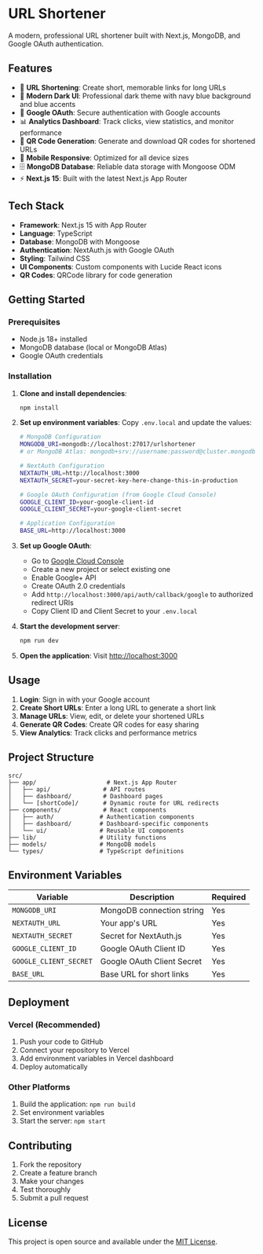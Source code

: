 # URL Shortener

A modern, professional URL shortener built with Next.js, MongoDB, and Google OAuth authentication.

## Features

- 🔗 **URL Shortening**: Create short, memorable links for long URLs
- 🎨 **Modern Dark UI**: Professional dark theme with navy blue background and blue accents
- 🔐 **Google OAuth**: Secure authentication with Google accounts
- 📊 **Analytics Dashboard**: Track clicks, view statistics, and monitor performance
- 📱 **QR Code Generation**: Generate and download QR codes for shortened URLs
- 📱 **Mobile Responsive**: Optimized for all device sizes
- 🗄️ **MongoDB Database**: Reliable data storage with Mongoose ODM
- ⚡ **Next.js 15**: Built with the latest Next.js App Router

## Tech Stack

- **Framework**: Next.js 15 with App Router
- **Language**: TypeScript
- **Database**: MongoDB with Mongoose
- **Authentication**: NextAuth.js with Google OAuth
- **Styling**: Tailwind CSS
- **UI Components**: Custom components with Lucide React icons
- **QR Codes**: QRCode library for code generation

## Getting Started

### Prerequisites

- Node.js 18+ installed
- MongoDB database (local or MongoDB Atlas)
- Google OAuth credentials

### Installation

1. **Clone and install dependencies**:
   ```bash
   npm install
   ```

2. **Set up environment variables**:
   Copy `.env.local` and update the values:
   ```bash
   # MongoDB Configuration
   MONGODB_URI=mongodb://localhost:27017/urlshortener
   # or MongoDB Atlas: mongodb+srv://username:password@cluster.mongodb.net/urlshortener

   # NextAuth Configuration
   NEXTAUTH_URL=http://localhost:3000
   NEXTAUTH_SECRET=your-secret-key-here-change-this-in-production

   # Google OAuth Configuration (from Google Cloud Console)
   GOOGLE_CLIENT_ID=your-google-client-id
   GOOGLE_CLIENT_SECRET=your-google-client-secret

   # Application Configuration
   BASE_URL=http://localhost:3000
   ```

3. **Set up Google OAuth**:
   - Go to [Google Cloud Console](https://console.cloud.google.com/)
   - Create a new project or select existing one
   - Enable Google+ API
   - Create OAuth 2.0 credentials
   - Add `http://localhost:3000/api/auth/callback/google` to authorized redirect URIs
   - Copy Client ID and Client Secret to your `.env.local`

4. **Start the development server**:
   ```bash
   npm run dev
   ```

5. **Open the application**:
   Visit [http://localhost:3000](http://localhost:3000)

## Usage

1. **Login**: Sign in with your Google account
2. **Create Short URLs**: Enter a long URL to generate a short link
3. **Manage URLs**: View, edit, or delete your shortened URLs
4. **Generate QR Codes**: Create QR codes for easy sharing
5. **View Analytics**: Track clicks and performance metrics

## Project Structure

```
src/
├── app/                    # Next.js App Router
│   ├── api/               # API routes
│   ├── dashboard/         # Dashboard pages
│   └── [shortCode]/       # Dynamic route for URL redirects
├── components/            # React components
│   ├── auth/             # Authentication components
│   ├── dashboard/        # Dashboard-specific components
│   └── ui/               # Reusable UI components
├── lib/                  # Utility functions
├── models/               # MongoDB models
└── types/                # TypeScript definitions
```

## Environment Variables

| Variable | Description | Required |
|----------|-------------|----------|
| `MONGODB_URI` | MongoDB connection string | Yes |
| `NEXTAUTH_URL` | Your app's URL | Yes |
| `NEXTAUTH_SECRET` | Secret for NextAuth.js | Yes |
| `GOOGLE_CLIENT_ID` | Google OAuth Client ID | Yes |
| `GOOGLE_CLIENT_SECRET` | Google OAuth Client Secret | Yes |
| `BASE_URL` | Base URL for short links | Yes |

## Deployment

### Vercel (Recommended)

1. Push your code to GitHub
2. Connect your repository to Vercel
3. Add environment variables in Vercel dashboard
4. Deploy automatically

### Other Platforms

1. Build the application: `npm run build`
2. Set environment variables
3. Start the server: `npm start`

## Contributing

1. Fork the repository
2. Create a feature branch
3. Make your changes
4. Test thoroughly
5. Submit a pull request

## License

This project is open source and available under the [MIT License](LICENSE).
